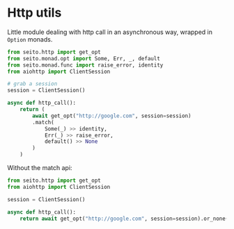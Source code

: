 # Http utils

Little module dealing with http call in an asynchronous way, wrapped
in `Option` monads.

```python
from seito.http import get_opt
from seito.monad.opt import Some, Err, _, default
from seito.monad.func import raise_error, identity
from aiohttp import ClientSession

# grab a session
session = ClientSession()

async def http_call():
    return (
        await get_opt("http://google.com", session=session)
        .match(
            Some(_) >> identity,
            Err(_) >> raise_error,
            default() >> None
        )
    )
```

Without the match api:

```python
from seito.http import get_opt
from aiohttp import ClientSession

session = ClientSession()

async def http_call():
    return await get_opt("http://google.com", session=session).or_none()
```

